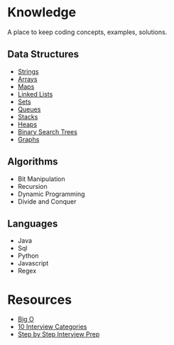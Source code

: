 # Knowledge
A place to keep coding concepts, examples, solutions.

## Data Structures
* [Strings](data-structures/strings/strings.md)
* [Arrays](data-structures/arrays/arrays.md)
* [Maps](data-structures/maps/maps.md)
* [Linked Lists](data-structures/linked-lists/linked-lists.md)
* [Sets](data-structures/sets/sets.md)
* [Queues](data-structures/queues/queues.md)
* [Stacks](data-structures/stacks/stacks.md)
* [Heaps](data-structures/heaps/heaps.md)
* [Binary Search Trees](data-structures/binary-search-trees/binary-search-trees.md)
* [Graphs](data-structures/graphs/graphs.md)

## Algorithms
* Bit Manipulation
* Recursion
* Dynamic Programming
* Divide and Conquer

## Languages
* Java
* Sql
* Python
* Javascript
* Regex

# Resources
* [Big O](http://cooervo.github.io/Algorithms-DataStructures-BigONotation/index.html)
* [10 Interview Categories](https://www.geeksforgeeks.org/top-10-algorithms-in-interview-questions/)
* [Step by Step Interview Prep](https://www.geeksforgeeks.org/a-complete-step-by-step-guide-for-placement-preparation-by-geeksforgeeks/)